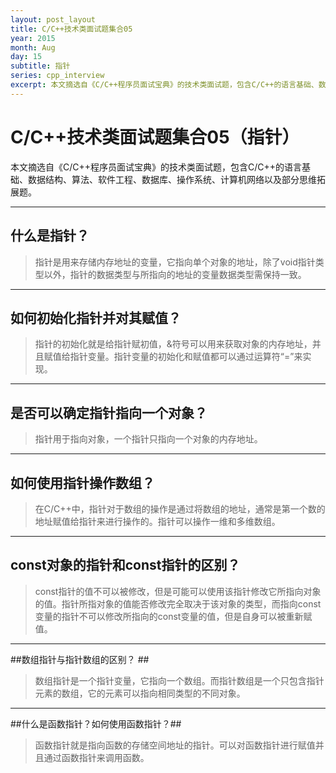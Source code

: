 ```yaml
---
layout: post_layout
title: C/C++技术类面试题集合05
year: 2015
month: Aug
day: 15
subtitle: 指针
series: cpp_interview
excerpt: 本文摘选自《C/C++程序员面试宝典》的技术类面试题，包含C/C++的语言基础、数据结构、算法、软件工程、数据库、操作系统、计算机网络以及部分思维拓展题。
---
```


**C/C++技术类面试题集合05（指针）**
=====

本文摘选自《C/C++程序员面试宝典》的技术类面试题，包含C/C++的语言基础、数据结构、算法、软件工程、数据库、操作系统、计算机网络以及部分思维拓展题。

----------

##  什么是指针？ ##

> 指针是用来存储内存地址的变量，它指向单个对象的地址，除了void指针类型以外，指针的数据类型与所指向的地址的变量数据类型需保持一致。

----------

## 如何初始化指针并对其赋值？ ##

> 指针的初始化就是给指针赋初值，&符号可以用来获取对象的内存地址，并且赋值给指针变量。指针变量的初始化和赋值都可以通过运算符“=”来实现。

----------

## 是否可以确定指针指向一个对象？ ##

> 指针用于指向对象，一个指针只指向一个对象的内存地址。

----------

## 如何使用指针操作数组？ ##

> 在C/C++中，指针对于数组的操作是通过将数组的地址，通常是第一个数的地址赋值给指针来进行操作的。指针可以操作一维和多维数组。

----------

##  const对象的指针和const指针的区别？ ##

> const指针的值不可以被修改，但是可能可以使用该指针修改它所指向对象的值。指针所指对象的值能否修改完全取决于该对象的类型，而指向const变量的指针不可以修改所指向的const变量的值，但是自身可以被重新赋值。

----------

##数组指针与指针数组的区别？ ##

> 数组指针是一个指针变量，它指向一个数组。而指针数组是一个只包含指针元素的数组，它的元素可以指向相同类型的不同对象。

----------

##什么是函数指针？如何使用函数指针？##

> 函数指针就是指向函数的存储空间地址的指针。可以对函数指针进行赋值并且通过函数指针来调用函数。

